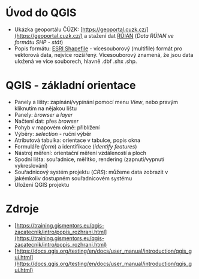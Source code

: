 # Úvod do QGIS 

- Ukázka geoportálu ČÚZK: [https://geoportal.cuzk.cz/](https://geoportal.cuzk.cz/) a stažení dat [RÚIAN](https://geoportal.cuzk.cz/(S(ty2lcmmvw3acbjehcphnhabj))/Default.aspx?mode=TextMeta&amp;side=dSady_RUIAN_vse&amp;text=dSady_RUIAN_vse&amp;head_tab=sekce-02-gp&amp;menu=331) (_Data RÚIAN ve formátu SHP - stát_)
- Popis formátu: [ESRI Shapefile](https://cs.wikipedia.org/wiki/Shapefile) - vícesouborový (multifile) formát pro vektorová data, nejvíce rozšířený. Vícesouborový znamená, že jsou data uložená ve více souborech, hlavně .dbf .shx .shp.

# QGIS - základní orientace

- Panely a lišty: zapínání/vypínání pomocí menu _View_, nebo pravým kliknutím na nějakou lištu
- Panely: _browser_ a _layer_
- Načtení dat: přes _browser_
- Pohyb v mapovém okně: přiblížení
- Výběry: _selection_ - ruční výběr
- Atributová tabulka: orientace v tabulce, popis okna
- Formuláře (_form_) a identifikace (_identify features_)
- Nástroj měření: orientační měření vzdáleností a ploch
- Spodní lišta: souřadnice, měřítko, rendering (zapnutí/vypnutí vykreslování)
- Souřadnicový systém projektu (_CRS_): můžeme data zobrazit v jakémkoliv dostupném souřadnicovém systému
- Uložení QGIS projektu

# Zdroje

- [https://training.gismentors.eu/qgis-zacatecnik/intro/popis_rozhrani.html](https://training.gismentors.eu/qgis-zacatecnik/intro/popis_rozhrani.html)
- [https://docs.qgis.org/testing/en/docs/user_manual/introduction/qgis_gui.html](https://docs.qgis.org/testing/en/docs/user_manual/introduction/qgis_gui.html)